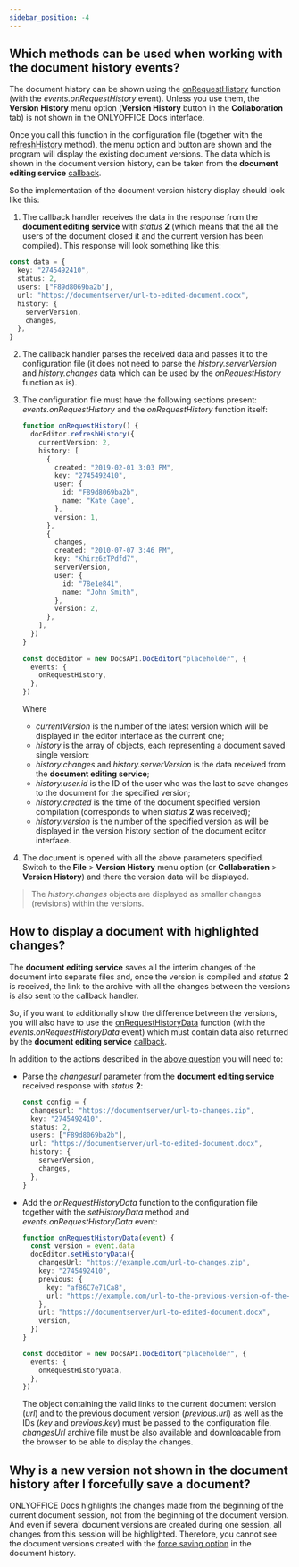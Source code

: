 ```yaml
---
sidebar_position: -4
---
```


## Which methods can be used when working with the document history events?

The document history can be shown using the [onRequestHistory](../../Usage%20API/Config/Events.md#onrequesthistory) function (with the *events.onRequestHistory* event). Unless you use them, the **Version History** menu option (**Version History** button in the **Collaboration** tab) is not shown in the ONLYOFFICE Docs interface.

Once you call this function in the configuration file (together with the [refreshHistory](../../Usage%20API/Methods.md#refreshhistory) method), the menu option and button are shown and the program will display the existing document versions. The data which is shown in the document version history, can be taken from the **document editing service** [callback](../../Usage%20API/Callback%20handler.md#status-2-3).

So the implementation of the document version history display should look like this:

1. The callback handler receives the data in the response from the **document editing service** with *status* **2** (which means that the all the users of the document closed it and the current version has been compiled). This response will look something like this:

``` ts
const data = {
  key: "2745492410",
  status: 2,
  users: ["F89d8069ba2b"],
  url: "https://documentserver/url-to-edited-document.docx",
  history: {
    serverVersion,
    changes,
  },
}
  ```

2. The callback handler parses the received data and passes it to the configuration file (it does not need to parse the *history.serverVersion* and *history.changes* data which can be used by the *onRequestHistory* function as is).

3. The configuration file must have the following sections present: *events.onRequestHistory* and the *onRequestHistory* function itself:

   ``` ts
   function onRequestHistory() {
     docEditor.refreshHistory({
       currentVersion: 2,
       history: [
         {
           created: "2019-02-01 3:03 PM",
           key: "2745492410",
           user: {
             id: "F89d8069ba2b",
             name: "Kate Cage",
           },
           version: 1,
         },
         {
           changes,
           created: "2010-07-07 3:46 PM",
           key: "Khirz6zTPdfd7",
           serverVersion,
           user: {
             id: "78e1e841",
             name: "John Smith",
           },
           version: 2,
         },
       ],
     })
   }
  
   const docEditor = new DocsAPI.DocEditor("placeholder", {
     events: {
       onRequestHistory,
     },
   })
   ```

   Where

   - *currentVersion* is the number of the latest version which will be displayed in the editor interface as the current one;
   - *history* is the array of objects, each representing a document saved single version:
    - *history.changes* and *history.serverVersion* is the data received from the **document editing service**;
    - *history.user.id* is the ID of the user who was the last to save changes to the document for the specified version;
    - *history.created* is the time of the document specified version compilation (corresponds to when *status* **2** was received);
    - *history.version* is the number of the specified version as will be displayed in the version history section of the document editor interface.

4. The document is opened with all the above parameters specified. Switch to the **File** > **Version History** menu option (or **Collaboration** > **Version History**) and there the version data will be displayed.

> The *history.changes* objects are displayed as smaller changes (revisions) within the versions.

## How to display a document with highlighted changes?

The **document editing service** saves all the interim changes of the document into separate files and, once the version is compiled and *status* **2** is received, the link to the archive with all the changes between the versions is also sent to the callback handler.

So, if you want to additionally show the difference between the versions, you will also have to use the [onRequestHistoryData](../../Usage%20API/Config/Events.md#onrequesthistorydata) function (with the *events.onRequestHistoryData* event) which must contain data also returned by the **document editing service** [callback](../../Usage%20API/Callback%20handler.md#changeshistory).

In addition to the actions described in the [above question](#which-methods-can-be-used-when-working-with-the-document-history-events) you will need to:

- Parse the *changesurl* parameter from the **document editing service** received response with *status* **2**:

  ``` ts
  const config = {
    changesurl: "https://documentserver/url-to-changes.zip",
    key: "2745492410",
    status: 2,
    users: ["F89d8069ba2b"],
    url: "https://documentserver/url-to-edited-document.docx",
    history: {
      serverVersion,
      changes,
    },
  }
  ```

- Add the *onRequestHistoryData* function to the configuration file together with the *setHistoryData* method and *events.onRequestHistoryData* event:

  ``` ts
  function onRequestHistoryData(event) {
    const version = event.data
    docEditor.setHistoryData({
      changesUrl: "https://example.com/url-to-changes.zip",
      key: "2745492410",
      previous: {
        key: "af86C7e71Ca8",
        url: "https://example.com/url-to-the-previous-version-of-the-document.docx",
      },
      url: "https://documentserver/url-to-edited-document.docx",
      version,
    })
  }
  
  const docEditor = new DocsAPI.DocEditor("placeholder", {
    events: {
      onRequestHistoryData,
    },
  })
  ```

  The object containing the valid links to the current document version (*url*) and to the previous document version (*previous.url*) as well as the IDs (*key* and *previous.key*) must be passed to the configuration file. *changesUrl* archive file must be also available and downloadable from the browser to be able to display the changes.

## Why is a new version not shown in the document history after I forcefully save a document?

ONLYOFFICE Docs highlights the changes made from the beginning of the current document session, not from the beginning of the document version. And even if several document versions are created during one session, all changes from this session will be highlighted. Therefore, you cannot see the document versions created with the [force saving option](../../Get%20Started/How%20It%20Works/Saving%20file.md#force-saving) in the document history.
